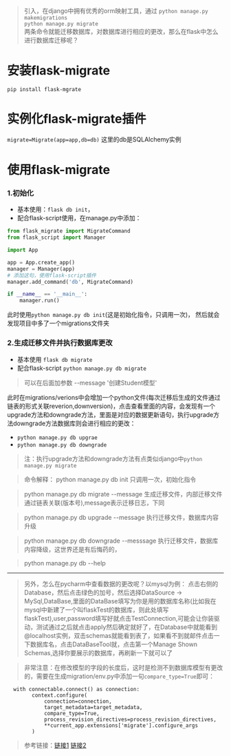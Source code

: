 > 引入，在django中拥有优秀的orm映射工具，通过 
> `python manage.py makemigrations`  
> `python manage.py migrate`  
> 两条命令就能迁移数据库，对数据库进行相应的更改，那么在flask中怎么进行数据库迁移呢？

# 安装flask-migrate

`pip install flask-mgrate`
# 实例化flask-migrate插件
`migrate=Migrate(app=app,db=db)`
这里的db是SQLAlchemy实例

# 使用flask-migrate

### 1.初始化
- 基本使用：`flask db init`，
- 配合flask-script使用，在manage.py中添加：
```python 
from flask_migrate import MigrateCommand
from flask_script import Manager

import App

app = App.create_app()
manager = Manager(app)
# 添加这句，使用flask-script插件
manager.add_command('db', MigrateCommand)

if __name__ == '__main__':
    manager.run()

```
此时使用`python manage.py db init`(这是初始化指令，只调用一次)，
然后就会发现项目中多了一个migrations文件夹
### 2.生成迁移文件并执行数据库更改
- 基本使用 `flask db migrate`
- 配合flask-script `python manage.py db migrate`

> 可以在后面加参数 --message '创建Student模型'  

此时在migrations/verions中会增加一个python文件(每次迁移后生成的文件通过链表的形式关联reverion,downversion)，点击查看里面的内容，会发现有一个upgrade方法和downgrade方法，里面是对应的数据更新语句，执行upgrade方法downgrade方法数据库则会进行相应的更改：
- ```python manage.py db upgrae```
- ```python manage.py db downgrade```
> 注：执行upgrade方法和downgrade方法有点类似django中`python manage.py migrate`  

>命令解释：
>python manage.py db init 只调用一次，初始化指令

> python manage.py db migrate --message 生成迁移文件，内部迁移文件通过链表关联(版本号),message表示迁移日志，下同

> python manage.py db upgrade --message 执行迁移文件，数据库内容升级

> python manage.py db downgrade --messsage 执行迁移文件，数据库内容降级，这世界还是有后悔药的，

> python manage.py db --help

---
> 另外，怎么在pycharm中查看数据的更改呢？以mysql为例：
> 点击右侧的Database，然后点击绿色的加号，然后选择DataSource -> MySql,DataBase,里面的DataBase填写为你是用的数据库名称(比如我在mysql中新建了一个叫flaskTest的数据库，则此处填写flaskTest),user,password填写好就点击TestConnection,可能会让你装驱动，测试通过之后就点击apply然后确定就好了，在Database中就能看到@localhost实例，双击schemas就能看到表了，如果看不到就邮件点击一下数据库名，点击DataBaseTool就，点击第一个Manage Shown Schemas,选择你要展示的数据库，再刷新一下就可以了


> 非常注意：在修改模型的字段的长度后，这时是检测不到数据库模型有更改的，需要在生成migration/env.py中添加一句`compare_type=True`即可：
```
  with connectable.connect() as connection:
        context.configure(
            connection=connection,
            target_metadata=target_metadata,
            compare_type=True,
            process_revision_directives=process_revision_directives,
            **current_app.extensions['migrate'].configure_args
        )

```
> 参考链接：[链接1](http://blog.sina.com.cn/s/blog_1417f234e0102wp6i.html)
> [链接2](https://segmentfault.com/q/1010000020709691)